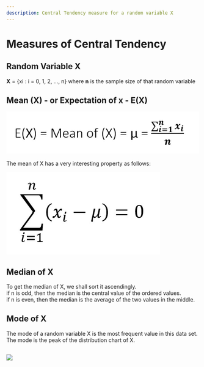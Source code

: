 ```yaml
---
description: Central Tendency measure for a random variable X
---
```


# Measures of Central Tendency

## Random Variable X


  
   **X** = {xi : i = 0, 1, 2, …, n} where **n** is the sample size of that random variable

## Mean \(X\) - or Expectation of x - E\(X\)

![](../.gitbook/assets/1%20%2810%29.jpg)

The mean of X has a very interesting property as follows:

![](../.gitbook/assets/1%20%283%29.jpg)

## Median of X

To get the median of X, we shall sort it ascendingly.   
if n is odd, then the median is the central value of the ordered values.  
if n is even, then the median is the average of the two values in the middle.

## Mode of X

The mode of a random variable X is the most frequent value in this data set.  
The mode is the peak of the distribution chart of X. 

##  

![](file:///C:/Users/YASSER~1.RAH/AppData/Local/Temp/msohtmlclip1/01/clip_image002.png)



